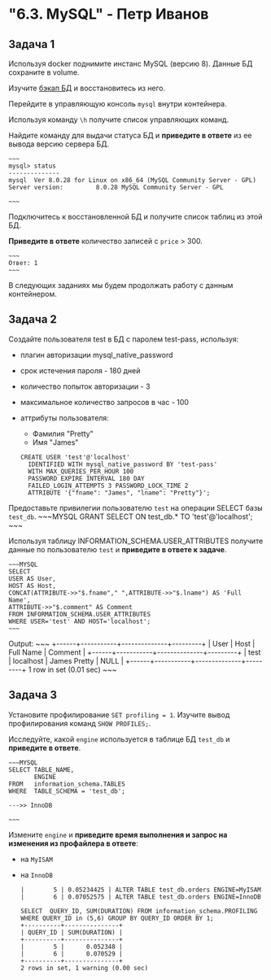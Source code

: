 <h1>"6.3. MySQL" - Петр Иванов</h1>

## Задача 1

Используя docker поднимите инстанс MySQL (версию 8). Данные БД сохраните в volume.

Изучите [бэкап БД](https://github.com/netology-code/virt-homeworks/tree/master/06-db-03-mysql/test_data) и 
восстановитесь из него.

Перейдите в управляющую консоль `mysql` внутри контейнера.

Используя команду `\h` получите список управляющих команд.

Найдите команду для выдачи статуса БД и **приведите в ответе** из ее вывода версию сервера БД.

	~~~
	mysql> status
	--------------
	mysql  Ver 8.0.28 for Linux on x86_64 (MySQL Community Server - GPL)
	Server version:         8.0.28 MySQL Community Server - GPL

	~~~

Подключитесь к восстановленной БД и получите список таблиц из этой БД.

**Приведите в ответе** количество записей с `price` > 300.

	~~~
	Ответ: 1
	~~~

В следующих заданиях мы будем продолжать работу с данным контейнером.


## Задача 2

Создайте пользователя test в БД c паролем test-pass, используя:
- плагин авторизации mysql_native_password
- срок истечения пароля - 180 дней 
- количество попыток авторизации - 3 
- максимальное количество запросов в час - 100
- аттрибуты пользователя:
    - Фамилия "Pretty"
    - Имя "James"

	~~~MYSQL
	CREATE USER 'test'@'localhost'
	  IDENTIFIED WITH mysql_native_password BY 'test-pass'
	  WITH MAX_QUERIES_PER_HOUR 100 
	  PASSWORD EXPIRE INTERVAL 180 DAY
	  FAILED_LOGIN_ATTEMPTS 3 PASSWORD_LOCK_TIME 2  
	  ATTRIBUTE '{"fname": "James", "lname": "Pretty"}';
	~~~


Предоставьте привилегии пользователю `test` на операции SELECT базы `test_db`.
	~~~MYSQL
	GRANT SELECT ON test_db.* TO 'test'@'localhost';
	~~~

    
Используя таблицу INFORMATION_SCHEMA.USER_ATTRIBUTES получите данные по пользователю `test` и 
**приведите в ответе к задаче**.

	~~~MYSQL
	SELECT
	USER AS User,
	HOST AS Host,
	CONCAT(ATTRIBUTE->>"$.fname"," ",ATTRIBUTE->>"$.lname") AS 'Full Name',
	ATTRIBUTE->>"$.comment" AS Comment
	FROM INFORMATION_SCHEMA.USER_ATTRIBUTES
	WHERE USER='test' AND HOST='localhost';
	~~~
Output:
	~~~
	+------+-----------+--------------+---------+
	| User | Host      | Full Name    | Comment |
	+------+-----------+--------------+---------+
	| test | localhost | James Pretty | NULL    |
	+------+-----------+--------------+---------+
	1 row in set (0.01 sec)
	~~~

## Задача 3

Установите профилирование `SET profiling = 1`.
Изучите вывод профилирования команд `SHOW PROFILES;`.

Исследуйте, какой `engine` используется в таблице БД `test_db` и **приведите в ответе**.

	~~~MYSQL
	SELECT TABLE_NAME,
		   ENGINE
	FROM   information_schema.TABLES
	WHERE  TABLE_SCHEMA = 'test_db';

	--->> InnoDB

	~~~

Измените `engine` и **приведите время выполнения и запрос на изменения из профайлера в ответе**:
- на `MyISAM`
- на `InnoDB`

	~~~MYSQL
	|        5 | 0.05234425 | ALTER TABLE test_db.orders ENGINE=MyISAM
	|        6 | 0.07052575 | ALTER TABLE test_db.orders ENGINE=InnoDB
	~~~


	~~~MYSQL
	SELECT  QUERY_ID, SUM(DURATION) FROM information_schema.PROFILING WHERE QUERY_ID in (5,6) GROUP BY QUERY_ID ORDER BY 1;
	+----------+---------------+
	| QUERY_ID | SUM(DURATION) |
	+----------+---------------+
	|        5 |      0.052348 |
	|        6 |      0.070529 |
	+----------+---------------+
	2 rows in set, 1 warning (0.00 sec)
	~~~